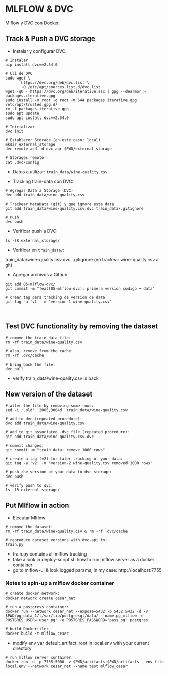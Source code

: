 # **MLFLOW & DVC**

Mlflow y DVC con Docker.

## Track & Push a DVC storage

- Instalar y configurar DVC.

```
# Instalar
pip install dvc==2.54.0

# Cli de DVC
sudo wget \
       https://dvc.org/deb/dvc.list \
       -O /etc/apt/sources.list.d/dvc.list
wget -qO - https://dvc.org/deb/iterative.asc | gpg --dearmor > packages.iterative.gpg
sudo install -o root -g root -m 644 packages.iterative.gpg /etc/apt/trusted.gpg.d/
rm -f packages.iterative.gpg
sudo apt update
sudo apt install dvc==2.54.0

# Inicializar
dvc init

# Establecer Storage (en este caso: local)
mkdir external_storage
dvc remote add -d dvc-agr $PWD/external_storage

# Storages remoto
cat .dvc/config
```

- Datos a utilizar: `train_data/wine-quality.csv`.

- Tracking train-data con DVC:

```
# Agregar Data a Storage (DVC)
dvc add train_data/wine-quality.csv

# Trackear MetaData (git) y que ignore esta data
git add train_data/wine-quality.csv.dvc train_data/.gitignore

# Push 
dvc push
```

- Verificar push a DVC:

```
ls -lR external_storage/
```

- Verificar en `train_data/`: 

train_data/wine-quality.csv.dvc.
.gitignore (no trackear wine-quality.csv a git)

- Agregar archivos a Github

```
git add 05-mlflow-dvc/
git commit -m "feat(05-mlflow-dvc): primera version codigo + data"

# crear tag para tracking de version de data
git tag -a 'v1' -m 'version-1 wine-quality.csv'
```




```

```



```

```



## Test DVC functionality by removing the dataset



```
# remove the train-data file: 
rm -rf train_data/wine-quality.csv

# also, remove from the cache: 
rm -rf .dvc/cache

# bring back the file: 
dvc pull
```

- verify train_data/wine-quality.csv is back

## New version of the dataset

```
# alter the file by removing some rows: 
sed -i '.old' '2005,3004d' train_data/wine-quality.csv

# add to dvc (repeated procedure): 
dvc add train_data/wine-quality.csv

# add to git associated .dvc file (repeated procedure): 
git add train_data/wine-quality.csv.dvc

# commit changes: 
git commit -m "train_data: remove 1000 rows"

# create a tag (v2) for later tracking of your data: 
git tag -a 'v2' -m 'version-2 wine-quality.csv removed 1000 rows'

# push the version of your data to dvc storage: 
dvc push

# verify push to dvc: 
ls -lR external_storage/
```

## Put Mlflow in action

- Ejecutar Mlflow

```
# remove the dataset: 
rm -rf train_data/wine-quality.csv & rm -rf .dvc/cache

# reproduce dataset versions with dvc-api in: 
train.py
```

- train.py contains all mlflow tracking
- take a look in deploy-script.sh how to run mlflow server as a docker container
- go to mlflow-ui & look logged params, in my case: http://localhost:7755

### Notes to spin-up a mlflow docker container

```
# create docker network: 
docker network create cesar_net

# run a postgress container: 
docker run --network cesar_net --expose=5432 -p 5432:5432 -d -v $PWD/pg_data_1/:/var/lib/postgresql/data/ --name pg_mlflow -e POSTGRES_USER='user_pg' -e POSTGRES_PASSWORD='pass_pg' postgres

# build Dockerfile: 
docker build -t mlflow_cesar .
```

- modify env var default_artifact_root in local.env with your current directory

```
# run mlflow server container: 
docker run -d -p 7755:5000 -v $PWD/artifacts:$PWD/artifacts --env-file local.env --network cesar_net --name test mlflow_cesar
```

